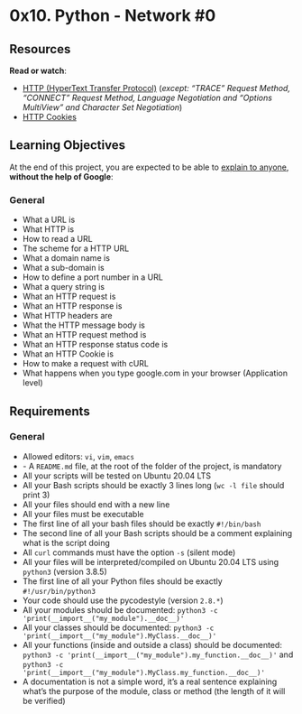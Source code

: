 <h1 class="gap">0x10. Python - Network #0</h1>


<div class="panel panel-default" id="project-description">
  <div class="panel-body">
    <h2>Resources</h2>

<p><strong>Read or watch</strong>:</p>

<ul>
<li><a href="/rltoken/vNqPD0N8vIgqJL1LnWaldQ" title="HTTP (HyperText Transfer Protocol)" target="_blank">HTTP (HyperText Transfer Protocol)</a> (<em>except: “TRACE” Request Method, “CONNECT” Request Method, Language Negotiation and “Options MultiView” and Character Set Negotiation</em>)</li>
<li><a href="/rltoken/ubO0VPV2T3D77jyfc0c1Xw" title="HTTP Cookies" target="_blank">HTTP Cookies</a> </li>
</ul>

<h2>Learning Objectives</h2>

<p>At the end of this project, you are expected to be able to <a href="/rltoken/8bj998Jl9ii97hl7x8JTkQ" title="explain to anyone" target="_blank">explain to anyone</a>, <strong>without the help of Google</strong>:</p>

<h3>General</h3>

<ul>
<li>What a URL is</li>
<li>What HTTP is</li>
<li>How to read a URL</li>
<li>The scheme for a HTTP URL</li>
<li>What a domain name is</li>
<li>What a sub-domain is</li>
<li>How to define a port number in a URL</li>
<li>What a query string is</li>
<li>What an HTTP request is</li>
<li>What an HTTP response is</li>
<li>What HTTP headers are</li>
<li>What the HTTP message body is</li>
<li>What an HTTP request method is</li>
<li>What an HTTP response status code is</li>
<li>What an HTTP Cookie is</li>
<li>How to make a request with cURL</li>
<li>What happens when you type google.com in your browser (Application level)</li>
</ul>

<h2>Requirements</h2>

<h3>General</h3>

<ul>
<li>Allowed editors: <code>vi</code>, <code>vim</code>, <code>emacs</code></li>
<li>- A <code>README.md</code> file, at the root of the folder of the project, is mandatory</li>
<li>All your scripts will be tested on Ubuntu 20.04 LTS</li>
<li>All your Bash scripts should be exactly 3 lines long (<code>wc -l file</code> should print 3)</li>
<li>All your files should end with a new line</li>
<li>All your files must be executable</li>
<li>The first line of all your bash files should be exactly <code>#!/bin/bash</code></li>
<li>The second line of all your Bash scripts should be a comment explaining what is the script doing</li>
<li>All <code>curl</code> commands must have the option <code>-s</code> (silent mode)</li>
<li>All your files will be interpreted/compiled on Ubuntu 20.04 LTS using <code>python3</code> (version 3.8.5)</li>
<li>The first line of all your Python files should be exactly <code>#!/usr/bin/python3</code></li>
<li>Your code should use the pycodestyle (version <code>2.8.*</code>)</li>
<li>All your modules should be documented: <code>python3 -c 'print(__import__("my_module").__doc__)'</code></li>
<li>All your classes should be documented: <code>python3 -c 'print(__import__("my_module").MyClass.__doc__)'</code></li>
<li>All your functions (inside and outside a class) should be documented: <code>python3 -c 'print(__import__("my_module").my_function.__doc__)'</code> and <code>python3 -c 'print(__import__("my_module").MyClass.my_function.__doc__)'</code></li>
<li>A documentation is not a simple word, it’s a real sentence explaining what’s the purpose of the module, class or method (the length of it will be verified)</li>
</ul>

  </div>
</div>